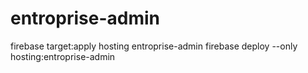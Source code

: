 # entroprise-admin

firebase target:apply hosting entroprise-admin
firebase deploy --only hosting:entroprise-admin
